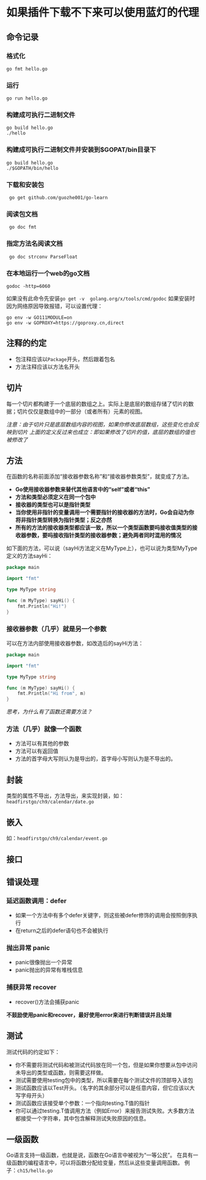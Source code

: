 # 如果插件下载不下来可以使用蓝灯的代理

## 命令记录

### 格式化
```shell
go fmt hello.go
```

### 运行
```shell
go run hello.go
```

### 构建成可执行二进制文件
```shell
go build hello.go
./hello
```

### 构建成可执行二进制文件并安装到$GOPAT/bin目录下
```shell
go build hello.go
./$GOPATH/bin/hello
```

### 下载和安装包
```shell
 go get github.com/guozhe001/go-learn
```

### 阅读包文档
```shell
 go doc fmt
```

### 指定方法名阅读文档
```shell
 go doc strconv ParseFloat
```

### 在本地运行一个web的go文档
```shell
godoc -http=6060
```
如果没有此命令先安装`go get -v  golang.org/x/tools/cmd/godoc`
如果安装时因为网络原因导致报错，可以设置代理：

```shell
go env -w GO111MODULE=on
go env -w GOPROXY=https://goproxy.cn,direct
```


## 注释的约定
* 包注释应该以`Package`开头，然后跟着包名
* 方法注释应该以方法名开头


## 切片
每一个切片都构建于一个底层的数组之上。实际上是底层的数组存储了切片的数据；切片仅仅是数组中的一部分（或者所有）元素的视图。

*注意：由于切片只是底层数组内容的视图，如果你修改底层数组，这些变化也会反映到切片*
*上面的定义反过来也成立：即如果修改了切片的值，底层的数组的值也被修改了*


## 方法
在函数的名称前面添加“接收器参数名称”和“接收器参数类型”，就变成了方法。
* **Go使用接收器参数来替代其他语言中的“self”或者“this”**
* **方法和类型必须定义在同一个包中**
* **接收器的类型也可以是指针类型**
* **当你使用非指针的变量调用一个需要指针的接收器的方法时，Go会自动为你将非指针类型转换为指针类型；反之亦然**
* **所有的方法的接收器类型都应该一致，所以一个类型函数要吗接收值类型的接收器参数，要吗接收指针类型的接收器参数；避免两者同时混用的情况**

如下面的方法，可以说（sayHi方法定义在MyType上），也可以说为类型MyType定义的方法sayHi：

```go
package main

import "fmt"

type MyType string

func (m MyType) sayHi() {
	fmt.Println("Hi!")
}

```
### 接收器参数（几乎）就是另一个参数
可以在方法内部使用接收器参数，如改造后的sayHi方法：
```go
package main

import "fmt"

type MyType string

func (m MyType) sayHi() {
	fmt.Println("Hi from", m)
}
```


*思考，为什么有了函数还需要方法？*

### 方法（几乎）就像一个函数
* 方法可以有其他的参数
* 方法可以有返回值
* 方法的首字母大写则认为是导出的，首字母小写则认为是不导出的。


## 封装
类型的属性不导出，方法导出，来实现封装，如：`headfirstgo/ch9/calendar/date.go`

## 嵌入
如：`headfirstgo/ch9/calendar/event.go`

## 接口


## 错误处理

### 延迟函数调用：defer
* 如果一个方法中有多个defer关键字，则这些被defer修饰的调用会按照倒序执行
* 在return之后的defer语句也不会被执行

### 抛出异常 panic
* panic很像抛出一个异常
* panic抛出的异常有堆栈信息

### 捕获异常 recover
* recover()方法会捕获panic

**不鼓励使用panic和recover，最好使用error来进行判断错误并且处理**

## 测试
测试代码的约定如下：
* 你不需要将测试代码和被测试代码放在同一个包，但是如果你想要从包中访问未导出的类型或函数，则需要这样做。
* 测试需要使用testing包中的类型，所以需要在每个测试文件的顶部导入该包
* 测试函数应该以Test开头。（名字的其余部分可以是任意内容，但它应该以大写字母开头）
* 测试函数应该接受单个参数：一个指向testing.T值的指针
* 你可以通过testing.T值调用方法（例如Error）来报告测试失败。大多数方法都接受一个字符串，其中包含解释测试失败原因的信息。
  
## 一级函数
Go语言支持一级函数，也就是说，函数在Go语言中被视为“一等公民”。
在具有一级函数的编程语言中，可以将函数分配给变量，然后从这些变量调用函数。
例子：`ch15/hello.go`